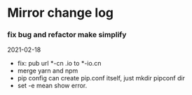 # Mirror change log

### fix bug and refactor make simplify
2021-02-18

- fix: pub url *-cn .io to *-io.cn
- merge yarn and npm
- pip config can create pip.conf itself, just mkdir pipconf dir
- set -e mean show error.
